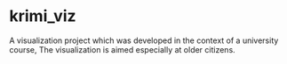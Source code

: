 # krimi_viz
A visualization project which was developed in the context of a university course, The visualization is aimed especially at older citizens.
